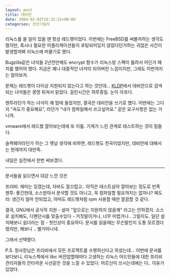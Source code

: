 ```yaml
---
layout: post
title: 데비안
date: 2004-02-02T16:32:21+00:00
categories: 전산기술자
---
```

리눅스를 쓸 일이 있을 땐 항상 레드햇이었다. 이번에는 FreeBSD를 써볼까하는 생각도 했지만, 혹시나 필요한 어플리케이션들이 포팅되어있지 않았다던가하는 귀찮은 사건이 발생할까봐 리눅스에 머물기로 했다.

Bugzilla같은 녀석들 2년전만해도 encrypt 함수가 리눅스랑 스펙이 틀려서 어딘가 패치를 했어야 했다. 지금은 꽤나 대중적인 녀석이 되어버린 느낌이지만, 그래도 이번까지는 참아보자.

문제는 레드햇이 더이상 지원되지 않는다고 하는 것인데... <a href="http://bbs.kldp.org/" target="bb">KLDP</a>에서 데비안으로 검색되는 녀석들은 몽땅 뒤져서 읽었다. 걸린시간은 하루종일. 눈이 아프다.

젠투라던가 하는 녀석이 꽤 맘에 들었지만, 결국은 데비안을 쓰기로 했다. 이번에는 그다지 "속도가 중요해요", 라던가 "내가 컴파일해서 쓰고싶어요." 같은 요구사항은 없는 거니까.

vmware에서 레드했 깔아보는데에 또 이틀. 기계가 느린 관계로 테스트하는 것이 힘들다.

슬랙웨어라던가 하는 그 옛날 생각에 비하면, 레드햇도 천국이었지만, 데비안에 대해서는 현재까지 대만족.

내일은 실전에서 한번 써보겠다.

<hr />

문서들을 읽으면서 대강 느낀 것은

프리비: 재미는 있겠는데, 자바도 껄끄럽고.. 아직은 테스트삼아 깔아보는 정도로 만족
젠투: 좋긴한데, 소스받아서 분석할 것도 아니고, 꼭 컴파일할 필요까지는 없자나?
페도라: 생긴지 얼마 안되었고, 아마도 레드햇처럼 rpm 사용할 때만 깔끔할 것 같다.

결국, GNU에서 공식적 지원 - 설마 "앞으로는 지원하지 않을께" 라고는 안하겠지.
소스로 설치해도, 디펜던시를 맞출수있다 - 거짓말이거나, 너무 어렵거나.. 그럴지도.
일단 설치해보니 쉽더라는 점 - 첫인상이 중요하다. 문서를 읽을때는 무슨말인지 도통 모르겠더랬지만, 해보니 .. 별거아니네.

그래서 선택했다.

P.S. 정사장님은 프리비에서 모든 프로젝트를 수행하신다고 하셨는데... 이번에 문서를 보다보니, 리눅스쪽에서 libc 버전업할때마다 고생하는 리눅스 어드민들에 대한 프리비 관리자들의 안타까운 시선같은 것을 느낄 수 있었다. 어르신이 쓰시는데에는 다.. 이유가 있었다.
